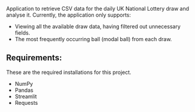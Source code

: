 Application to retrieve CSV data for the daily UK National Lottery draw and analyse it. Currently, the application only supports:
* Viewing all the available draw data, having filtered out unnecessary fields.
* The most frequently occurring ball (modal ball) from each draw. 

## Requirements: ##
These are the required installations for this project. 
* NumPy
* Pandas
* Streamlit
* Requests
